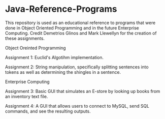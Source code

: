 # Java-Reference-Programs

This repository is used as an educational reference to programs that were done in Object Oriented Programming and in the future Enterprise Computing. Credit Demetrios Glinos and Mark Llewellyn for the creation of these assignments.

Object Oreinted Programming 

  Assignment 1: Euclid's Algotihm implementation.

  Assignment 2: String manipulation, specifically splitting sentences into tokens as well as determining the shingles in a sentence.

Enterprise Computing

  Assignment 3: Basic GUI that simulates an E-store by looking up books from an inventory text file.
  
  Assignment 4: A GUI that allows users to connect to MySQL, send SQL commands, and see the resulting outputs. 
